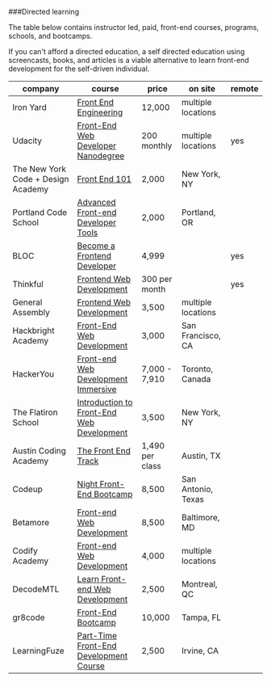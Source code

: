 ###Directed learning

The table below contains instructor led, paid, front-end courses, programs, schools, and bootcamps.

If you can't afford a directed education, a self directed education using screencasts, books, and articles is a viable alternative to learn front-end development for the self-driven individual.

<table>
    <thead>
        <tr>
            <th data-field="company">company</th>
            <th data-field="model">course</th>
            <th data-field="year">price</th>
            <th data-field="onsite">on site</th>
            <th data-field="remote">remote</th>
        </tr>
    </thead>
    <tbody>
        <tr>
            <td>Iron Yard</td>
            <td><a target="_blank" href="http://theironyard.com/courses/front-end-engineering/">Front End Engineering</a></td>
            <td>12,000</td>
            <td>multiple locations</td>
            <td></td>
        </tr>
        <tr>
            <td>Udacity</td>
            <td><a target="_blank" href="https://www.udacity.com/course/nd001">Front-End Web Developer Nanodegree</a></td>
            <td>200 monthly</td>
            <td>multiple locations</td>
            <td>yes</td>
        </tr>
        <tr>
            <td>The New York Code + Design Academy</td>
            <td><a target="_blank" href="http://nycda.com/classes/front-end-101/">Front End 101</a></td>
            <td>2,000</td>
            <td>New York, NY</td>
            <td></td>
        </tr>
        <tr>
            <td>Portland Code School</td>
            <td><a target="_blank" href="http://www.portlandcodeschool.com/advancedfe/">Advanced Front-end Developer Tools</a></td>
            <td>2,000</td>
            <td>Portland, OR</td>
            <td></td>
        </tr>
        <tr>
            <td>BLOC</td>
            <td><a target="_blank" href="https://www.bloc.io/frontend-development-bootcamp">Become a Frontend Developer</a></td>
            <td>4,999</td>
            <td></td>
            <td>yes</td>
        </tr>
        <tr>
            <td>Thinkful</td>
            <td><a target="_blank" href="http://www.thinkful.com/courses/learn-web-development-online">Frontend Web Development</a></td>
            <td>300 per month</td>
            <td></td>
            <td>yes</td>
        </tr>
        <tr>
            <td>General Assembly</td>
            <td><a target="_blank" href="https://generalassemb.ly/education/front-end-web-development">Frontend Web Development</a></td>
            <td>3,500</td>
            <td>multiple locations</td>
            <td></td>
        </tr>
        <tr>
            <td>Hackbright Academy</td>
            <td><a target="_blank" href="http://hackbrightacademy.com/courses/front-end-web-development/">Front-End Web Development</a></td>
            <td>3,000</td>
            <td>San Francisco, CA</td>
            <td></td>
        </tr>
        <tr>
            <td>HackerYou</td>
            <td><a target="_blank" href="http://hackeryou.com/front-end-web-development-immersive/">Front-end Web Development Immersive</a></td>
            <td>7,000 - 7,910</td>
            <td>Toronto, Canada</td>
            <td></td>
        </tr>
        <tr>
            <td>The Flatiron School</td>
            <td><a target="_blank" href="http://flatironschool.com/frontend">Introduction to Front-End Web Development</a></td>
            <td>3,500</td>
            <td>New York, NY</td>
            <td></td>
        </tr>
        <tr>
            <td>Austin Coding Academy</td>
            <td><a target="_blank" href="http://www.austincodingacademy.com/front-end/">The Front End Track</a></td>
            <td>1,490 per class</td>
            <td>Austin, TX</td>
            <td></td>
        </tr>
        <tr>
            <td>Codeup</td>
            <td><a target="_blank" href="http://codeup.com/night-bootcamp/">Night Front-End Bootcamp</a></td>
            <td>8,500</td>
            <td>San Antonio, Texas</td>
            <td></td>
        </tr>
        <tr>
            <td>Betamore</td>
            <td><a target="_blank" href="http://betamore.com/academy/front-end-web-development/">Front-end Web Development</a></td>
            <td>8,500</td>
            <td>Baltimore, MD</td>
            <td></td>
        </tr>
        <tr>
            <td>Codify Academy</td>
            <td><a target="_blank" href="http://codifyacademy.com/thecourse.php">Front-end Web Development</a></td>
            <td>4,000</td>
            <td>multiple locations</td>
            <td></td>
        </tr>
        <tr>
            <td>DecodeMTL</td>
            <td><a target="_blank" href="http://www.decodemtl.com/">Learn Front-end Web Development</a></td>
            <td>2,500</td>
            <td>Montreal, QC</td>
            <td></td>
        </tr>
        <tr>
            <td>gr8code</td>
            <td><a target="_blank" href="https://gr8code.com/our-programs/front-end-bootcamp/">Front-End Bootcamp</a></td>
            <td>10,000</td>
            <td>Tampa, FL</td>
            <td></td>
        </tr>
        <tr>
            <td>LearningFuze</td>
            <td><a target="_blank" href="http://learningfuze.com/frontend-development/">Part-Time Front-End Development Course</a></td>
            <td>2,500</td>
            <td>Irvine, CA</td>
            <td></td>
        </tr>
    </tbody>
</table>